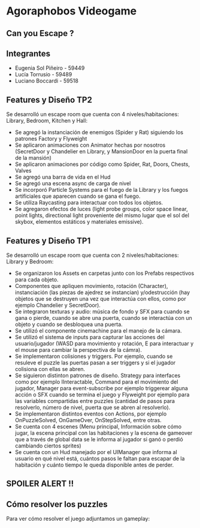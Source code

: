 # Agoraphobos Videogame 

## Can you Escape ?

## Integrantes 

- Eugenia Sol Piñeiro - 59449 
- Lucía Torrusio      - 59489 
- Luciano Boccardi    - 59518

## Features y Diseño TP2 
Se desarrolló un escape room que cuenta con 4 niveles/habitaciones: Library, Bedroom, Kitchen y Hall:
- Se agregó la instanciación de enemigos (Spider y Rat) siguiendo los patrones Factory y Flyweight 
- Se aplicaron animaciones con Animator hechas por nosotros (SecretDoor y Chandelier en Library, y MansionDoor en la puerta final de la mansión)
- Se aplicaron animaciones por código como Spider, Rat, Doors, Chests, Valves 
- Se agregó una barra de vida en el Hud
- Se agregó una escena async de carga de nivel 
- Se incorporó Particle Systems para el fuego de la Library y los fuegos artificiales que aparecen cuando se gana el fuego. 
- Se utiliza Raycasting para interactuar con todos los objetos.
- Se agregaron efectos de luces (light probe groups, color space linear, point lights, directional light proveniente del mismo lugar que el sol del skybox, elementos estáticos y materiales emissive). 

## Features y Diseño TP1 
Se desarrolló un escape room que cuenta con 2 niveles/habitaciones: Library y Bedroom: 
- Se organizaron los Assets en carpetas junto con los Prefabs respectivos para cada objeto. 
- Componentes que apliquen movimiento, rotación (Character), instanciación (las piezas de ajedrez se instancian) y/odestrucción (hay objetos que se destruyen una vez que interactúa con ellos, como por ejemplo Chandelier y SecretDoor).
- Se integraron texturas y audio: música de fondo y SFX para cuando se gana o pierde, cuando se abre una puerta, cuando se interactúa con un objeto y cuando se desbloquea una puerta. 
- Se utilizó el componente cinemachine para el manejo de la cámara.
- Se utilizó el sistema de inputs para capturar las acciones del usuario/jugador (WASD para movimiento y rotación, E para interactuar y el mouse para cambiar la perspectiva de la cámra).
- Se implementaron colisiones y triggers. Por ejemplo, cuando se resuleve el puzzle las puertas pasan a ser triggers y si el jugador colisiona con ellas se abren. 
- Se siguieron distinton patrones de diseño. Strategy para interfaces como por ejemplo IInteractable, Command para el movimiento del jugador, Manager para event-subscribe por ejemplo triggerear alguna acción o SFX cuando se termina el juego y Flyweight por ejemplo para las variables compartidas entre puzzles (cantidad de pasos para resolverlo, número de nivel, puerta que se abren al resolverlo). 
- Se implementaron distintos eventos con Actions, por ejemplo OnPuzzleSolved, OnGameOver, OnStepSolved, entre otras. 
- Se cuenta con 4 escenes (Menu principal, Información sobre cómo jugar, la escena principal con las habitaciones y la escena de gameover que a través de global data se le informa al jugador si ganó o perdió cambiando ciertos sprites)
- Se cuenta con un Hud manejado por el UIManager que informa al usuario en qué nivel está, cuántos pasos le faltan para escapar de la habitación y cuánto tiempo le queda disponible antes de perder.


## SPOILER ALERT !! 
## Cómo resolver los puzzles

Para ver cómo resolver el juego adjuntamos un gameplay: 